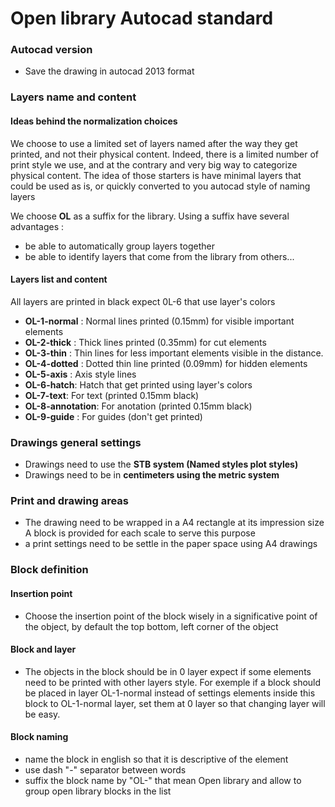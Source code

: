 # Open library Autocad standard

### Autocad version 

* Save the drawing in autocad 2013 format

### Layers name and content 

#### Ideas behind the normalization choices

We choose to use a limited set of layers named after the way they get printed, and not their physical content. 
Indeed, there is a limited number of print style we use, and at the contrary and very big way to categorize physical content. 
The idea of those starters is have minimal layers that could be used as is, or quickly converted to you autocad style of naming layers

We choose **OL** as a suffix for the library. 
Using a suffix have several advantages : 
* be able to automatically group layers together
* be able to identify layers that come from the library from others...

#### Layers list and content 

All layers are printed in black expect 0L-6 that use layer's colors

* **OL-1-normal** : Normal lines printed (0.15mm) for visible important elements
* **OL-2-thick** : Thick lines printed (0.35mm) for cut elements
* **OL-3-thin** : Thin lines for less important elements visible in the distance.
* **OL-4-dotted** : Dotted thin line printed (0.09mm) for hidden elements
* **OL-5-axis** : Axis style lines
* **OL-6-hatch**: Hatch that get printed using layer's colors
* **OL-7-text**: For text (printed 0.15mm black)
* **OL-8-annotation**: For anotation (printed 0.15mm black)
* **OL-9-guide** : For guides (don't get printed)

### Drawings general settings 

* Drawings need to use the **STB system (Named styles plot styles)**
* Drawings need to be in **centimeters using the metric system**

### Print and drawing areas

* The drawing need to be wrapped in a A4 rectangle at its impression size 
A block is provided for each scale to serve this purpose
* a print settings need to be settle in the paper space using A4 drawings

### Block definition

####  Insertion point 

* Choose the insertion point of the block wisely in a significative point of the object, by default the top bottom, left corner of the object

####  Block and layer

* The objects in the block should be in 0 layer expect if some elements need to be printed with other layers style. For exemple if a block should be placed in layer OL-1-normal instead of settings elements inside this block to OL-1-normal layer, set them at 0 layer so that changing layer will be easy. 

####  Block naming

* name the block in english so that it is descriptive of the element
* use dash "-" separator between words
* suffix the block name by "OL-" that mean Open library and allow to group open library blocks in the list
